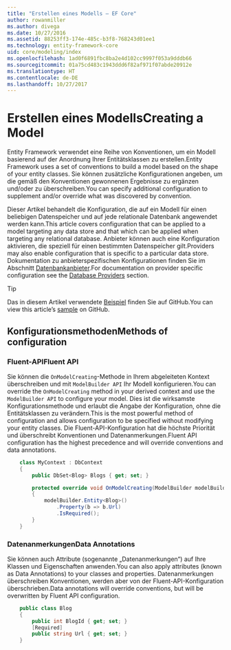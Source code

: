 ```yaml
---
title: "Erstellen eines Modells – EF Core"
author: rowanmiller
ms.author: divega
ms.date: 10/27/2016
ms.assetid: 88253ff3-174e-485c-b3f8-768243d01ee1
ms.technology: entity-framework-core
uid: core/modeling/index
ms.openlocfilehash: 1ad0f6891fbc8ba2e4d102cc9997f053a9dddb66
ms.sourcegitcommit: 01a75cd483c1943ddd6f82af971f07abde20912e
ms.translationtype: HT
ms.contentlocale: de-DE
ms.lasthandoff: 10/27/2017
---
```

# <a name="creating-a-model"></a><span data-ttu-id="e1af3-102">Erstellen eines Modells</span><span class="sxs-lookup"><span data-stu-id="e1af3-102">Creating a Model</span></span>

<span data-ttu-id="e1af3-103">Entity Framework verwendet eine Reihe von Konventionen, um ein Modell basierend auf der Anordnung Ihrer Entitätsklassen zu erstellen.</span><span class="sxs-lookup"><span data-stu-id="e1af3-103">Entity Framework uses a set of conventions to build a model based on the shape of your entity classes.</span></span> <span data-ttu-id="e1af3-104">Sie können zusätzliche Konfigurationen angeben, um die gemäß den Konventionen gewonnenen Ergebnisse zu ergänzen und/oder zu überschreiben.</span><span class="sxs-lookup"><span data-stu-id="e1af3-104">You can specify additional configuration to supplement and/or override what was discovered by convention.</span></span>

<span data-ttu-id="e1af3-105">Dieser Artikel behandelt die Konfiguration, die auf ein Modell für einen beliebigen Datenspeicher und auf jede relationale Datenbank angewendet werden kann.</span><span class="sxs-lookup"><span data-stu-id="e1af3-105">This article covers configuration that can be applied to a model targeting any data store and that which can be applied when targeting any relational database.</span></span> <span data-ttu-id="e1af3-106">Anbieter können auch eine Konfiguration aktivieren, die speziell für einen bestimmten Datenspeicher gilt.</span><span class="sxs-lookup"><span data-stu-id="e1af3-106">Providers may also enable configuration that is specific to a particular data store.</span></span> <span data-ttu-id="e1af3-107">Dokumentation zu anbieterspezifischen Konfigurationen finden Sie im Abschnitt [Datenbankanbieter](../providers/index.md).</span><span class="sxs-lookup"><span data-stu-id="e1af3-107">For documentation on provider specific configuration see the [Database Providers](../providers/index.md) section.</span></span>

> [!TIP]  
> <span data-ttu-id="e1af3-108">Das in diesem Artikel verwendete [Beispiel](https://github.com/aspnet/EntityFramework.Docs/tree/master/samples) finden Sie auf GitHub.</span><span class="sxs-lookup"><span data-stu-id="e1af3-108">You can view this article’s [sample](https://github.com/aspnet/EntityFramework.Docs/tree/master/samples) on GitHub.</span></span>

## <a name="methods-of-configuration"></a><span data-ttu-id="e1af3-109">Konfigurationsmethoden</span><span class="sxs-lookup"><span data-stu-id="e1af3-109">Methods of configuration</span></span>

### <a name="fluent-api"></a><span data-ttu-id="e1af3-110">Fluent-API</span><span class="sxs-lookup"><span data-stu-id="e1af3-110">Fluent API</span></span>

<span data-ttu-id="e1af3-111">Sie können die `OnModelCreating`-Methode in Ihrem abgeleiteten Kontext überschreiben und mit `ModelBuilder API` Ihr Modell konfigurieren.</span><span class="sxs-lookup"><span data-stu-id="e1af3-111">You can override the `OnModelCreating` method in your derived context and use the `ModelBuilder API` to configure your model.</span></span> <span data-ttu-id="e1af3-112">Dies ist die wirksamste Konfigurationsmethode und erlaubt die Angabe der Konfiguration, ohne die Entitätsklassen zu verändern.</span><span class="sxs-lookup"><span data-stu-id="e1af3-112">This is the most powerful method of configuration and allows configuration to be specified without modifying your entity classes.</span></span> <span data-ttu-id="e1af3-113">Die Fluent-API-Konfiguration hat die höchste Priorität und überschreibt Konventionen und Datenanmerkungen.</span><span class="sxs-lookup"><span data-stu-id="e1af3-113">Fluent API configuration has the highest precedence and will override conventions and data annotations.</span></span>

<!-- [!code-csharp[Main](samples/core/Modeling/FluentAPI/Samples/Required.cs?range=5-15&highlight=5-10)] -->

``` csharp
    class MyContext : DbContext
    {
        public DbSet<Blog> Blogs { get; set; }

        protected override void OnModelCreating(ModelBuilder modelBuilder)
        {
            modelBuilder.Entity<Blog>()
                .Property(b => b.Url)
                .IsRequired();
        }
    }
```

### <a name="data-annotations"></a><span data-ttu-id="e1af3-114">Datenanmerkungen</span><span class="sxs-lookup"><span data-stu-id="e1af3-114">Data Annotations</span></span>

<span data-ttu-id="e1af3-115">Sie können auch Attribute (sogenannte „Datenanmerkungen“) auf Ihre Klassen und Eigenschaften anwenden.</span><span class="sxs-lookup"><span data-stu-id="e1af3-115">You can also apply attributes (known as Data Annotations) to your classes and properties.</span></span> <span data-ttu-id="e1af3-116">Datenanmerkungen überschreiben Konventionen, werden aber von der Fluent-API-Konfiguration überschrieben.</span><span class="sxs-lookup"><span data-stu-id="e1af3-116">Data annotations will override conventions, but will be overwritten by Fluent API configuration.</span></span>

<!-- [!code-csharp[Main](samples/core/Modeling/DataAnnotations/Samples/Required.cs?range=11-16&highlight=4)] -->
``` csharp
    public class Blog
    {
        public int BlogId { get; set; }
        [Required]
        public string Url { get; set; }
    }
```
